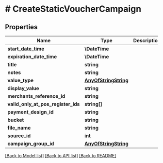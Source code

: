 # # CreateStaticVoucherCampaign

## Properties

Name | Type | Description | Notes
------------ | ------------- | ------------- | -------------
**start_date_time** | **\DateTime** |  |
**expiration_date_time** | **\DateTime** |  |
**title** | **string** |  |
**notes** | **string** |  |
**value_type** | [**AnyOfStringString**](AnyOfStringString.md) |  |
**display_value** | **string** |  | [optional]
**merchants_reference_id** | **string** |  | [optional]
**valid_only_at_pos_register_ids** | **string[]** |  | [optional]
**payment_design_id** | **string** |  |
**bucket** | **string** |  | [optional]
**file_name** | **string** |  | [optional]
**source_id** | **int** |  |
**campaign_group_id** | [**AnyOfStringString**](AnyOfStringString.md) |  | [optional]

[[Back to Model list]](../../README.md#models) [[Back to API list]](../../README.md#endpoints) [[Back to README]](../../README.md)
